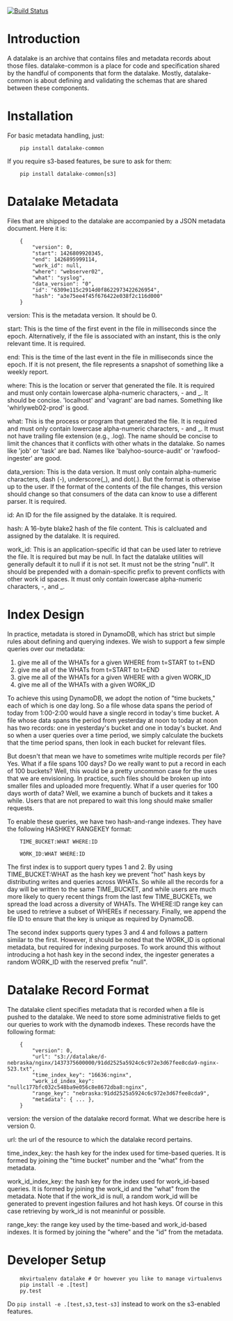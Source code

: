 [![Build Status](https://travis-ci.org/planetlabs/datalake-common.svg?branch=master)](https://travis-ci.org/planetlabs/datalake-common)

Introduction
============

A datalake is an archive that contains files and metadata records about those
files. datalake-common is a place for code and specification shared by the
handful of components that form the datalake. Mostly, datalake-common is about
defining and validating the schemas that are shared between these components.

Installation
============

For basic metadata handling, just:

        pip install datalake-common

If you require s3-based features, be sure to ask for them:

        pip install datalake-common[s3]

Datalake Metadata
=================

Files that are shipped to the datalake are accompanied by a JSON metadata
document. Here it is:

        {
            "version": 0,
            "start": 1426809920345,
            "end": 1426895999114,
            "work_id": null,
            "where": "webserver02",
            "what": "syslog",
            "data_version": "0",
            "id": "6309e115c2914d0f8622973422626954",
            "hash": "a3e75ee4f45f676422e038f2c116d000"
        }

version: This is the metadata version. It should be 0.

start: This is the time of the first event in the file in milliseconds since
the epoch. Alternatively, if the file is associated with an instant, this is
the only relevant time. It is required.

end: This is the time of the last event in the file in milliseconds since the
epoch. If it is not present, the file represents a snapshot of something like a
weekly report.

where: This is the location or server that generated the file. It is required
and must only contain lowercase alpha-numeric characters, - and _. It should be
concise. 'localhost' and 'vagrant' are bad names. Something like
'whirlyweb02-prod' is good.

what: This is the process or program that generated the file. It is required
and must only contain lowercase alpha-numeric characters, - and _. It must not
have trailing file extension (e.g., .log). The name should be concise to limit
the chances that it conflicts with other whats in the datalake. So names like
'job' or 'task' are bad. Names like 'balyhoo-source-audit' or
'rawfood-ingester' are good.

data_version: This is the data version. It must only contain alpha-numeric
characters, dash (-), underscore(_), and dot(.). But the format is otherwise up
to the user. If the format of the contents of the file changes, this version
should change so that consumers of the data can know to use a different
parser. It is required.

id: An ID for the file assigned by the datalake. It is required.

hash: A 16-byte blake2 hash of the file content. This is calcluated and
assigned by the datalake. It is required.

work_id: This is an application-specific id that can be used later to retrieve
the file. It is required but may be null. In fact the datalake utilities will
generally default it to null if it is not set. It must not be the string
"null". It should be prepended with a domain-specific prefix to prevent
conflicts with other work id spaces. It must only contain lowercase
alpha-numeric characters, -, and _.

Index Design
============

In practice, metadata is stored in DynamoDB, which has strict but simple rules
about defining and querying indexes. We wish to support a few simple queries
over our metadata:

1. give me all of the WHATs for a given WHERE from t=START to t=END
2. give me all of the WHATs from t=START to t=END
3. give me all of the WHATs for a given WHERE with a given WORK_ID
4. give me all of the WHATs with a given WORK_ID

To achieve this using DynamoDB, we adopt the notion of "time buckets," each of
which is one day long. So a file whose data spans the period of today from
1:00-2:00 would have a single record in today's time bucket. A file whose data
spans the period from yesterday at noon to today at noon has two records: one
in yesterday's bucket and one in today's bucket. And so when a user queries
over a time period, we simply calculate the buckets that the time period spans,
then look in each bucket for relevant files.

But doesn't that mean we have to sometimes write multiple records per file?
Yes. What if a file spans 100 days? Do we really want to put a record in each
of 100 buckets? Well, this would be a pretty uncommon case for the uses that we
are envisioning. In practice, such files should be broken up into smaller files
and uploaded more frequently. What if a user queries for 100 days worth of
data?  Well, we examine a bunch of buckets and it takes a while. Users that are
not prepared to wait this long should make smaller requests.

To enable these queries, we have two hash-and-range indexes. They have the
following HASHKEY RANGEKEY format:

        TIME_BUCKET:WHAT WHERE:ID

        WORK_ID:WHAT WHERE:ID

The first index is to support query types 1 and 2. By using TIME_BUCKET:WHAT as
the hash key we prevent "hot" hash keys by distributing writes and queries
across WHATs. So while all the records for a day will be written to the same
TIME_BUCKET, and while users are much more likely to query recent things from
the last few TIME_BUCKETs, we spread the load across a diversity of WHATs. The
WHERE:ID range key can be used to retrieve a subset of WHEREs if
necessary. Finally, we append the file ID to ensure that the key is unique as
required by DynamoDB.

The second index supports query types 3 and 4 and follows a pattern similar to
the first. However, it should be noted that the WORK_ID is optional metadata,
but required for indexing purposes. To work around this without introducing a
hot hash key in the second index, the ingester generates a random WORK_ID with
the reserved prefix "null".

Datalake Record Format
======================

The datalake client specifies metadata that is recorded when a file is pushed
to the datalake. We need to store some administrative fields to get our queries
to work with the dynamodb indexes. These records have the following format:

        {
            "version": 0,
            "url": "s3://datalake/d-nebraska/nginx/1437375600000/91dd2525a5924c6c972e3d67fee8cda9-nginx-523.txt",
            "time_index_key": "16636:nginx",
            "work_id_index_key": "nullc177bfc032c548ba9e056c8e8672dba8:nginx",
            "range_key": "nebraska:91dd2525a5924c6c972e3d67fee8cda9",
            "metadata": { ... },
        }

version: the version of the datalake record format. What we describe here is
version 0.

url: the url of the resource to which the datalake record pertains.

time_index_key: the hash key for the index used for time-based queries. It is
formed by joining the "time bucket" number and the "what" from the metadata.

work_id_index_key: the hash key for the index used for work_id-based
queries. It is formed by joining the work_id and the "what" from the
metadata. Note that if the work_id is null, a random work_id will be generated
to prevent ingestion failures and hot hash keys. Of course in this case
retrieving by work_id is not meaninful or possible.

range_key: the range key used by the time-based and work_id-based indexes. It
is formed by joining the "where" and the "id" from the metadata.

Developer Setup
===============

        mkvirtualenv datalake # Or however you like to manage virtualenvs
        pip install -e .[test]
        py.test

Do `pip install -e .[test,s3,test-s3]` instead to work on the s3-enabled
features.
